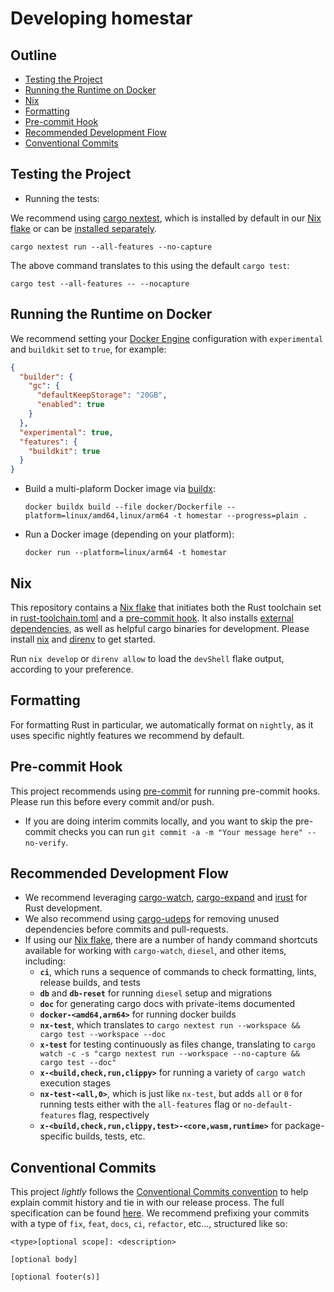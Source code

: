 # Developing homestar

## Outline

- [Testing the Project](#testing-the-project)
- [Running the Runtime on Docker](#running-the-runtime-on-docker)
- [Nix](#nix)
- [Formatting](#formatting)
- [Pre-commit Hook](#pre-commit-hook)
- [Recommended Development Flow](#recommended-development-flow)
- [Conventional Commits](#conventional-commits)

## Testing the Project

- Running the tests:

We recommend using [cargo nextest][cargo-nextest], which is installed by default
in our [Nix flake](#nix) or can be [installed separately][cargo-nextest-install].

  ```console
  cargo nextest run --all-features --no-capture
  ```

The above command translates to this using the default `cargo test`:

  ```console
  cargo test --all-features -- --nocapture
  ```

## Running the Runtime on Docker

We recommend setting your [Docker Engine][docker-engine] configuration
with `experimental` and `buildkit` set to `true`, for example:

``` json
{
  "builder": {
    "gc": {
      "defaultKeepStorage": "20GB",
      "enabled": true
    }
  },
  "experimental": true,
  "features": {
    "buildkit": true
  }
}
```

- Build a multi-plaform Docker image via [buildx][buildx]:

  ```console
  docker buildx build --file docker/Dockerfile --platform=linux/amd64,linux/arm64 -t homestar --progress=plain .
  ```

- Run a Docker image (depending on your platform):

  ```console
  docker run --platform=linux/arm64 -t homestar
  ```

## Nix
This repository contains a [Nix flake][nix-flake] that initiates both the Rust
toolchain set in [rust-toolchain.toml](./rust-toolchain.toml) and a
[pre-commit hook](#pre-commit-hook). It also installs
[external dependencies](#external-dependencies), as well as helpful cargo
binaries for development. Please install [nix][nix] and [direnv][direnv] to get
started.

Run `nix develop` or `direnv allow` to load the `devShell` flake output,
according to your preference.

## Formatting

For formatting Rust in particular, we automatically format on `nightly`, as it
uses specific nightly features we recommend by default.

## Pre-commit Hook

This project recommends using [pre-commit][pre-commit] for running pre-commit
hooks. Please run this before every commit and/or push.

- If you are doing interim commits locally, and you want to skip the pre-commit checks
  you can run
  `git commit -a -m "Your message here" --no-verify`.

## Recommended Development Flow

- We recommend leveraging [cargo-watch][cargo-watch],
  [cargo-expand][cargo-expand] and [irust][irust] for Rust development.
- We also recommend using [cargo-udeps][cargo-udeps] for removing unused
  dependencies before commits and pull-requests.
- If using our [Nix flake](./flake.nix), there are a number of handy
  command shortcuts available for working with `cargo-watch`, `diesel`, and
  other items, including:
  * **`ci`**, which runs a sequence of commands to check formatting, lints,
    release builds, and tests
  * **`db`** and **`db-reset`** for running `diesel` setup and migrations
  * **`doc`** for generating cargo docs with private-items documented
  * **`docker-<amd64,arm64>`** for running docker builds
  * **`nx-test`**, which translates to
    `cargo nextest run --workspace && cargo test --workspace --doc`
  * **`x-test`** for testing continuously as files change, translating to
    `cargo watch -c -s "cargo nextest run --workspace --no-capture && cargo test --doc"`
  * **`x-<build,check,run,clippy>`** for running a variety of `cargo watch`
    execution stages
  * **`nx-test-<all,0>`**, which is just like `nx-test`, but adds `all` or `0`
    for running tests either with the `all-features` flag or
    `no-default-features` flag, respectively
  * **`x-<build,check,run,clippy,test>-<core,wasm,runtime>`** for
    package-specific builds, tests, etc.

## Conventional Commits

This project *lightly* follows the [Conventional Commits convention][commit-spec-site]
to help explain commit history and tie in with our release process. The full specification
can be found [here][commit-spec]. We recommend prefixing your commits with
a type of `fix`, `feat`, `docs`, `ci`, `refactor`, etc..., structured like so:

```
<type>[optional scope]: <description>

[optional body]

[optional footer(s)]
```

[buildx]: https://docs.docker.com/engine/reference/commandline/buildx/
[cargo-expand]: https://github.com/dtolnay/cargo-expand
[cargo-nextest]: https://nexte.st/index.html
[cargo-nextest-install]: https://nexte.st/book/installation.html
[cargo-udeps]: https://github.com/est31/cargo-udeps
[cargo-watch]: https://github.com/watchexec/cargo-watch
[commit-spec]: https://www.conventionalcommits.org/en/v1.0.0/#specification
[commit-spec-site]: https://www.conventionalcommits.org/
[docker-engine]: https://docs.docker.com/engine/
[irust]: https://github.com/sigmaSd/IRust
[direnv]:https://direnv.net/
[nix]:https://nixos.org/download.html
[nix-flake]: https://nixos.wiki/wiki/Flakes
[pre-commit]: https://pre-commit.com/
[wit-bindgen]: https://github.com/bytecodealliance/wit-bindgen
